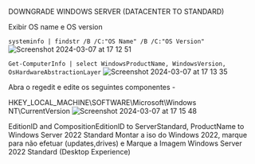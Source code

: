 DOWNGRADE WINDOWS SERVER (DATACENTER TO STANDARD)

Exibir OS name e OS version


`systeminfo | findstr /B /C:"OS Name" /B /C:"OS Version"`
![Screenshot 2024-03-07 at 17 12 51](https://github.com/IgaoWolf/Comands-Windows/assets/81160709/fcbc85c9-92a9-4abf-ae8a-d7f7a937142c)


`Get-ComputerInfo | select WindowsProductName, WindowsVersion, OsHardwareAbstractionLayer`
![Screenshot 2024-03-07 at 17 13 35](https://github.com/IgaoWolf/Comands-Windows/assets/81160709/4610c559-176a-4509-9349-f4dd287117ff)

Abra o regedit e edite os seguintes componentes - 

HKEY_LOCAL_MACHINE\SOFTWARE\Microsoft\Windows NT\CurrentVersion
![Screenshot 2024-03-07 at 17 15 48](https://github.com/IgaoWolf/Comands-Windows/assets/81160709/5cbaabf5-ba3c-435e-879e-19a03c1d51ac)

EditionID and CompositionEditionID to ServerStandard, ProductName to Windows Server 2022 Standard
Montar a iso do Windows 2022, marque para não efetuar (updates,drives) e Marque a Imagem Windows Server 2022 Standard (Desktop Experience) 

